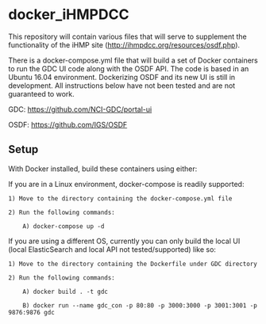 # docker_iHMPDCC

This repository will contain various files that will serve to supplement the functionality of the
iHMP site (http://ihmpdcc.org/resources/osdf.php).

There is a docker-compose.yml file that will build a set of Docker containers
to run the GDC UI code along with the OSDF API. The code is based in an Ubuntu 16.04 environment.
Dockerizing OSDF and its new UI is still in development. All instructions below have not been tested
and are not guaranteed to work.

GDC: https://github.com/NCI-GDC/portal-ui

OSDF: https://github.com/IGS/OSDF

## Setup

With Docker installed, build these containers using either:

If you are in a Linux environment, docker-compose is readily supported:

	1) Move to the directory containing the docker-compose.yml file

	2) Run the following commands:

		A) docker-compose up -d


If you are using a different OS, currently you can only build the local UI (local ElasticSearch 
and local API not tested/supported) like so:

	1) Move to the directory containing the Dockerfile under GDC directory

	2) Run the following commands:

		A) docker build . -t gdc

		B) docker run --name gdc_con -p 80:80 -p 3000:3000 -p 3001:3001 -p 9876:9876 gdc

